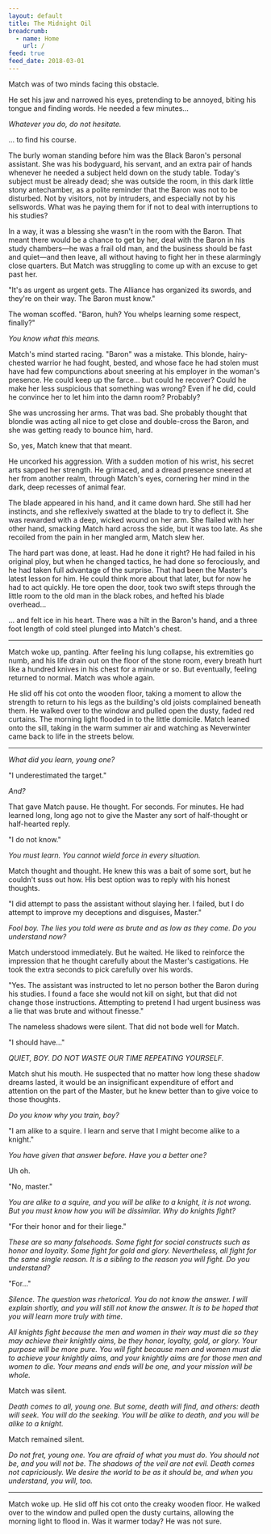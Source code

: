 ```yaml
---
layout: default
title: The Midnight Oil
breadcrumb:
  - name: Home
    url: /
feed: true
feed_date: 2018-03-01
---
```

Match was of two minds facing this obstacle.

He set his jaw and narrowed his eyes, pretending to be annoyed, biting his tongue and finding words. He needed a few minutes...

*Whatever you do, do not hesitate.*

... to find his course.

The burly woman standing before him was the Black Baron's personal assistant. She was his bodyguard, his servant, and an extra pair of hands whenever he needed a subject held down on the study table. Today's subject must be already dead; she was outside the room, in this dark little stony antechamber, as a polite reminder that the Baron was not to be disturbed. Not by visitors, not by intruders, and especially not by his sellswords. What was he paying them for if not to deal with interruptions to his studies?

In a way, it was a blessing she wasn't in the room with the Baron. That meant there would be a chance to get by her, deal with the Baron in his study chambers—he was a frail old man, and the business should be fast and quiet—and then leave, all without having to fight her in these alarmingly close quarters. But Match was struggling to come up with an excuse to get past her.

"It's as urgent as urgent gets. The Alliance has organized its swords, and they're on their way. The Baron must know."

The woman scoffed. "Baron, huh? You whelps learning some respect, finally?"

*You know what this means.*

Match's mind started racing. "Baron" was a mistake. This blonde, hairy-chested warrior he had fought, bested, and whose face he had stolen must have had few compunctions about sneering at his employer in the woman's presence. He could keep up the farce... but could he recover? Could he make her less suspicious that something was wrong? Even if he did, could he convince her to let him into the damn room? Probably?

She was uncrossing her arms. That was bad. She probably thought that blondie was acting all nice to get close and double-cross the Baron, and she was getting ready to bounce him, hard.

So, yes, Match knew that that meant.

He uncorked his aggression. With a sudden motion of his wrist, his secret arts sapped her strength. He grimaced, and a dread presence sneered at her from another realm, through Match's eyes, cornering her mind in the dark, deep recesses of animal fear.

The blade appeared in his hand, and it came down hard. She still had her instincts, and she reflexively swatted at the blade to try to deflect it. She was rewarded with a deep, wicked wound on her arm. She flailed with her other hand, smacking Match hard across the side, but it was too late. As she recoiled from the pain in her mangled arm, Match slew her.

The hard part was done, at least. Had he done it right? He had failed in his original ploy, but when he changed tactics, he had done so ferociously, and he had taken full advantage of the surprise. That had been the Master's latest lesson for him. He could think more about that later, but for now he had to act quickly. He tore open the door, took two swift steps through the little room to the old man in the black robes, and hefted his blade overhead...

... and felt ice in his heart.  There was a hilt in the Baron's hand, and a three foot length of cold steel plunged into Match's chest.

---

Match woke up, panting. After feeling his lung collapse, his extremities go numb, and his life drain out on the floor of the stone room, every breath hurt like a hundred knives in his chest for a minute or so. But eventually, feeling returned to normal. Match was whole again.

He slid off his cot onto the wooden floor, taking a moment to allow the strength to return to his legs as the building's old joists complained beneath them. He walked over to the window and pulled open the dusty, faded red curtains. The morning light flooded in to the little domicile. Match leaned onto the sill, taking in the warm summer air and watching as Neverwinter came back to life in the streets below.

---

*What did you learn, young one?*

"I underestimated the target."

*And?*

That gave Match pause. He thought. For seconds. For minutes. He had learned long, long ago not to give the Master any sort of half-thought or half-hearted reply.

"I do not know."

*You must learn. You cannot wield force in every situation.*

Match thought and thought. He knew this was a bait of some sort, but he couldn't suss out how. His best option was to reply with his honest thoughts.

"I did attempt to pass the assistant without slaying her. I failed, but I do attempt to improve my deceptions and disguises, Master."

*Fool boy. The lies you told were as brute and as low as they come. Do you understand now?*

Match understood immediately. But he waited. He liked to reinforce the impression that he thought carefully about the Master's castigations. He took the extra seconds to pick carefully over his words.

"Yes. The assistant was instructed to let no person bother the Baron during his studies. I found a face she would not kill on sight, but that did not change those instructions. Attempting to pretend I had urgent business was a lie that was brute and without finesse."

The nameless shadows were silent. That did not bode well for Match.

"I should have..."

*QUIET, BOY. DO NOT WASTE OUR TIME REPEATING YOURSELF.*

Match shut his mouth. He suspected that no matter how long these shadow dreams lasted, it would be an insignificant expenditure of effort and attention on the part of the Master, but he knew better than to give voice to those thoughts.

*Do you know why you train, boy?*

"I am alike to a squire. I learn and serve that I might become alike to a knight."

*You have given that answer before. Have you a better one?*

Uh oh.

"No, master."

*You are alike to a squire, and you will be alike to a knight, it is not wrong. But you must know how you will be dissimilar. Why do knights fight?*

"For their honor and for their liege."

*These are so many falsehoods. Some fight for social constructs such as honor and loyalty. Some fight for gold and glory. Nevertheless, all fight for the same single reason. It is a sibling to the reason you will fight. Do you understand?*

"For..."

*Silence. The question was rhetorical. You do not know the answer. I will explain shortly, and you will still not know the answer. It is to be hoped that you will learn more truly with time.*

*All knights fight because the men and women in their way must die so they may achieve their knightly aims, be they honor, loyalty, gold, or glory. Your purpose will be more pure. You will fight because men and women must die to achieve your knightly aims, and your knightly aims are for those men and women to die. Your means and ends will be one, and your mission will be whole.*

Match was silent.

*Death comes to all, young one. But some, death will find, and others: death will seek. You will do the seeking. You will be alike to death, and you will be alike to a knight.*

Match remained silent.

*Do not fret, young one. You are afraid of what you must do. You should not be, and you will not be. The shadows of the veil are not evil. Death comes not capriciously. We desire the world to be as it should be, and when you understand, you will, too.*

---

Match woke up. He slid off his cot onto the creaky wooden floor. He walked over to the window and pulled open the dusty curtains, allowing the morning light to flood in. Was it warmer today? He was not sure.
